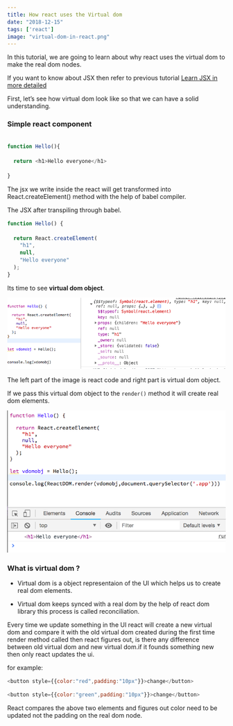 ```yaml
---
title: How react uses the Virtual dom
date: "2018-12-15"
tags: ['react']
image: "virtual-dom-in-react.png"
---
```


In this tutorial, we are going to learn about why react uses the virtual dom to make the real dom nodes.

If you want to know about JSX then refer to previous tutorial [Learn JSX in more detailed](/learn-react-jsx-detailed/)



First, let’s see how virtual dom look like so that we can have a solid understanding.


### Simple react component

```js

function Hello(){

  return <h1>Hello everyone</h1>

}

```
The jsx we write inside the react will get transformed into React.createElement() method with the help of babel compiler.


The JSX after transpiling through babel.

```js
function Hello() {

  return React.createElement(
    "h1",
    null,
    "Hello everyone"
  );
}
```

Its time to see __virtual dom object__.

![react virtualdom](./react-virtualdom.png)

The left part of the image is react code and right part is virtual dom object.

If we pass this virtual dom object to the `render()` method it will create real dom elements.

![react render method](./react-rendermethod.png)


### What is virtual dom ?

- Virtual dom is a object representaion of the UI which helps us to create real dom elements.

- Virtual dom keeps synced with a real dom by the help of react dom library this process is called reconciliation.


Every time we update something in the UI react will create a new virtual dom and compare it with the old virtual dom created during the first time render method called then react figures out, is there any difference between old virtual dom and new virtual dom.if it founds something new then only react updates the ui.

for example:

```js
<button style={{color:"red",padding:"10px"}}>change</button>

```

```js
<button style={{color:"green",padding:"10px"}}>change</button>

```

React compares the above two elements and figures out color need to be updated not the padding on the real dom node.

